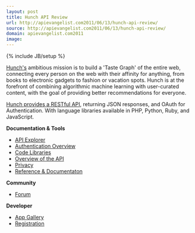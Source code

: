 ```yaml
---
layout: post
title: Hunch API Review
url: http://apievangelist.com2011/06/13/hunch-api-review/
source: http://apievangelist.com2011/06/13/hunch-api-review/
domain: apievangelist.com2011
image: 
---
```

{% include JB/setup %}
<a title="Hunch" href="http://www.hunch.com">Hunch's</a> ambitious mission is to build a 'Taste Graph' of the entire web, connecting every person on the web with their affinity for anything, from books to electronic gadgets to fashion or vacation spots. Hunch is at the forefront of combining algorithmic machine learning with user-curated content, with the goal of providing better recommendations for everyone.<p></p>
<a title="Hunch provides a RESTful API" href="http://hunch.com/developers/v1/">Hunch provides a RESTful API</a>, returning JSON responses, and OAuth for Authentication. With language libraries available in PHP, Python, Ruby, and JavaScript.<p></p>
<strong>Documentation &amp; Tools</strong>
<ul class="mainlist">
	<li><a href=".http://www.apievangelist.comecosystem-building-blocks-detail.php?Building_Block_ID=209" target="_blank">API Explorer</a></li>
	<li><a href=".http://www.apievangelist.comecosystem-building-blocks-detail.php?Building_Block_ID=178" target="_blank">Authentication Overview</a></li>
	<li><a href=".http://www.apievangelist.comecosystem-building-blocks-detail.php?Building_Block_ID=125" target="_blank">Code Libraries</a></li>
	<li><a href=".http://www.apievangelist.comecosystem-building-blocks-detail.php?Building_Block_ID=117" target="_blank">Overview of the API</a></li>
	<li><a href=".http://www.apievangelist.comecosystem-building-blocks-detail.php?Building_Block_ID=165" target="_blank">Privacy</a></li>
	<li><a href=".http://www.apievangelist.comecosystem-building-blocks-detail.php?Building_Block_ID=120" target="_blank">Reference &amp; Documentaton</a></li>
</ul>
<strong>Community</strong>
<ul class="mainlist">
	<li><a href=".http://www.apievangelist.comecosystem-building-blocks-detail.php?Building_Block_ID=131" target="_blank">Forum</a></li>
</ul>
<strong>Developer</strong>
<ul class="mainlist">
	<li><a href=".http://www.apievangelist.comecosystem-building-blocks-detail.php?Building_Block_ID=180" target="_blank">App Gallery</a></li>
	<li><a href="../../ecosystem-building-blocks-detail.php?Building_Block_ID=198" target="_blank">Registration</a></li>
</ul>

